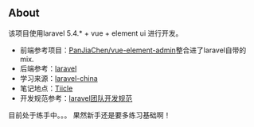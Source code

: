 ## About

该项目使用laravel 5.4.* + vue + element ui 进行开发。

- 前端参考项目：[PanJiaChen/vue-element-admin](https://github.com/PanJiaChen/vue-element-admin)整合进了laravel自带的mix.
- 后端参考：[laravel](https://laravel.com)
- 学习来源：[laravel-china](https://laravel-china.com)
- 笔记地点：[Tiicle](https://tiicle.com/)
- 开发规范参考：[laravel团队开发规范](https://fsdhub.com/books/laravel-specification)

目前处于练手中。。。
果然新手还是要多练习基础啊！
